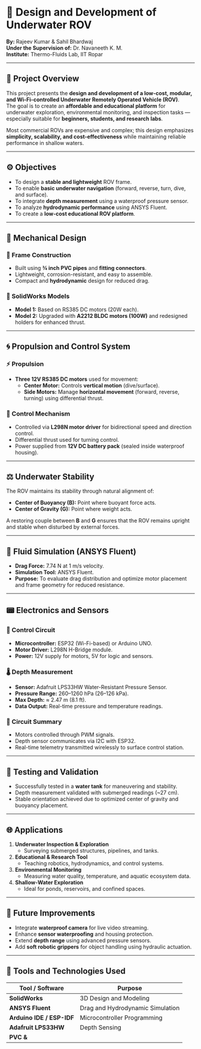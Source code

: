 # 🌊 Design and Development of Underwater ROV

**By:** Rajeev Kumar & Sahil Bhardwaj  
**Under the Supervision of:** Dr. Navaneeth K. M.  
**Institute:** Thermo-Fluids Lab, IIT Ropar  

---

## 🧭 Project Overview

This project presents the **design and development of a low-cost, modular, and Wi-Fi-controlled Underwater Remotely Operated Vehicle (ROV)**.  
The goal is to create an **affordable and educational platform** for underwater exploration, environmental monitoring, and inspection tasks — especially suitable for **beginners, students, and research labs**.

Most commercial ROVs are expensive and complex; this design emphasizes **simplicity, scalability, and cost-effectiveness** while maintaining reliable performance in shallow waters.

---

## ⚙️ Objectives

- To design a **stable and lightweight** ROV frame.  
- To enable **basic underwater navigation** (forward, reverse, turn, dive, and surface).  
- To integrate **depth measurement** using a waterproof pressure sensor.  
- To analyze **hydrodynamic performance** using ANSYS Fluent.  
- To create a **low-cost educational ROV platform**.

---

## 🧩 Mechanical Design

### 🧱 Frame Construction
- Built using **¾ inch PVC pipes** and **fitting connectors**.  
- Lightweight, corrosion-resistant, and easy to assemble.  
- Compact and **hydrodynamic** design for reduced drag.

### 💠 SolidWorks Models
- **Model 1:** Based on RS385 DC motors (20W each).  
- **Model 2:** Upgraded with **A2212 BLDC motors (100W)** and redesigned holders for enhanced thrust.

---

## 🌀 Propulsion and Control System

### ⚡ Propulsion
- **Three 12V RS385 DC motors** used for movement:
  - **Center Motor:** Controls **vertical motion** (dive/surface).  
  - **Side Motors:** Manage **horizontal movement** (forward, reverse, turning) using differential thrust.  

### 🔌 Control Mechanism
- Controlled via **L298N motor driver** for bidirectional speed and direction control.  
- Differential thrust used for turning control.  
- Power supplied from **12V DC battery pack** (sealed inside waterproof housing).

---

## ⚖️ Underwater Stability

The ROV maintains its stability through natural alignment of:
- **Center of Buoyancy (B):** Point where buoyant force acts.  
- **Center of Gravity (G):** Point where weight acts.  

A restoring couple between **B** and **G** ensures that the ROV remains upright and stable when disturbed by external forces.

---

## 🌊 Fluid Simulation (ANSYS Fluent)

- **Drag Force:** 7.74 N at 1 m/s velocity.  
- **Simulation Tool:** ANSYS Fluent.  
- **Purpose:** To evaluate drag distribution and optimize motor placement and frame geometry for reduced resistance.

---

## 📟 Electronics and Sensors

### 🧠 Control Circuit
- **Microcontroller:** ESP32 (Wi-Fi-based) or Arduino UNO.  
- **Motor Driver:** L298N H-Bridge module.  
- **Power:** 12V supply for motors, 5V for logic and sensors.

### 🌡️ Depth Measurement
- **Sensor:** Adafruit LPS33HW Water-Resistant Pressure Sensor.  
- **Pressure Range:** 260–1260 hPa (26–126 kPa).  
- **Max Depth:** ≈ 2.47 m (8.1 ft).  
- **Data Output:** Real-time pressure and temperature readings.

### 🧰 Circuit Summary
- Motors controlled through PWM signals.  
- Depth sensor communicates via I2C with ESP32.  
- Real-time telemetry transmitted wirelessly to surface control station.

---

## 🧪 Testing and Validation

- Successfully tested in a **water tank** for maneuvering and stability.  
- Depth measurement validated with submerged readings (~27 cm).  
- Stable orientation achieved due to optimized center of gravity and buoyancy placement.

---

## 🌐 Applications

1. **Underwater Inspection & Exploration**  
   - Surveying submerged structures, pipelines, and tanks.  
2. **Educational & Research Tool**  
   - Teaching robotics, hydrodynamics, and control systems.  
3. **Environmental Monitoring**  
   - Measuring water quality, temperature, and aquatic ecosystem data.  
4. **Shallow-Water Exploration**  
   - Ideal for ponds, reservoirs, and confined spaces.

---

## 🚀 Future Improvements

- Integrate **waterproof camera** for live video streaming.  
- Enhance **sensor waterproofing** and housing protection.  
- Extend **depth range** using advanced pressure sensors.  
- Add **soft robotic grippers** for object handling using hydraulic actuation.

---

## 🧰 Tools and Technologies Used

| Tool / Software | Purpose |
|-----------------|----------|
| **SolidWorks** | 3D Design and Modeling |
| **ANSYS Fluent** | Drag and Hydrodynamic Simulation |
| **Arduino IDE / ESP-IDF** | Microcontroller Programming |
| **Adafruit LPS33HW** | Depth Sensing |
| **PVC &**
